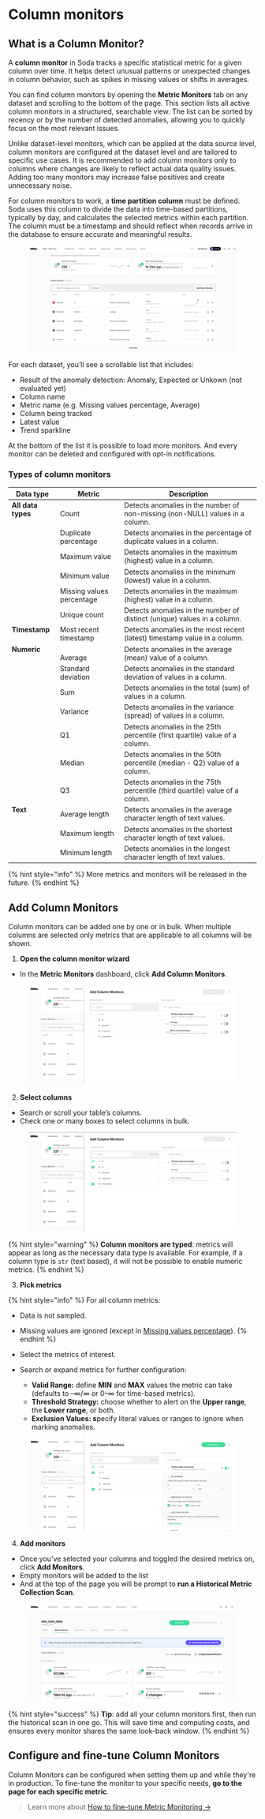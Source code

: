 # Column monitors

## What is a Column Monitor?

A **column monitor** in Soda tracks a specific statistical metric for a given column over time. It helps detect unusual patterns or unexpected changes in column behavior, such as spikes in missing values or shifts in averages.

You can find column monitors by opening the **Metric Monitors** tab on any dataset and scrolling to the bottom of the page. This section lists all active column monitors in a structured, searchable view. The list can be sorted by recency or by the number of detected anomalies, allowing you to quickly focus on the most relevant issues.

Unlike dataset-level monitors, which can be applied at the data source level, column monitors are configured at the dataset level and are tailored to specific use cases. It is recommended to add column monitors only to columns where changes are likely to reflect actual data quality issues. Adding too many monitors may increase false positives and create unnecessary noise.

For column monitors to work, a **time partition column** must be defined. Soda uses this column to divide the data into time-based partitions, typically by day, and calculates the selected metrics within each partition. The column must be a timestamp and should reflect when records arrive in the database to ensure accurate and meaningful results.

<figure><img src="../../../.gitbook/assets/image (32).png" alt=""><figcaption></figcaption></figure>

For each dataset, you’ll see a scrollable list that includes:

* Result of the anomaly detection: Anomaly, Expected or Unkown (not evaluated yet)
* Column name
* Metric name (e.g. Missing values percentage, Average)
* Column being tracked
* Latest value
* Trend sparkline

At the bottom of the list it is possible to load more monitors. And every monitor can be deleted and configured with opt-in notifications.

### Types of column monitors

<table><thead><tr><th valign="top">Data type</th><th>Metric</th><th>Description</th></tr></thead><tbody><tr><td valign="top"><strong>All data types</strong></td><td>Count</td><td>Detects anomalies in the number of non-missing (non-NULL) values in a column.</td></tr><tr><td valign="top"></td><td>Duplicate percentage</td><td>Detects anomalies in the percentage of duplicate values in a column.</td></tr><tr><td valign="top"></td><td>Maximum value</td><td>Detects anomalies in the maximum (highest) value in a column.</td></tr><tr><td valign="top"></td><td>Minimum value</td><td>Detects anomalies in the minimum (lowest) value in a column.</td></tr><tr><td valign="top"></td><td>Missing values percentage</td><td>Detects anomalies in the maximum (highest) value in a column.</td></tr><tr><td valign="top"></td><td>Unique count</td><td>Detects anomalies in the number of distinct (unique) values in a column.</td></tr><tr><td valign="top"><strong>Timestamp</strong></td><td>Most recent timestamp</td><td>Detects anomalies in the most recent (latest) timestamp value in a column.</td></tr><tr><td valign="top"><strong>Numeric</strong></td><td><br>Average</td><td>Detects anomalies in the average (mean) value of a column.</td></tr><tr><td valign="top"></td><td>Standard deviation</td><td>Detects anomalies in the standard deviation of values in a column.</td></tr><tr><td valign="top"></td><td>Sum</td><td>Detects anomalies in the total (sum) of values in a column.</td></tr><tr><td valign="top"></td><td>Variance</td><td>Detects anomalies in the variance (spread) of values in a column.</td></tr><tr><td valign="top"></td><td>Q1</td><td>Detects anomalies in the 25th percentile (first quartile) value of a column.</td></tr><tr><td valign="top"></td><td>Median</td><td>Detects anomalies in the 50th percentile (median - Q2) value of a column.</td></tr><tr><td valign="top"></td><td>Q3</td><td>Detects anomalies in the 75th percentile (third quartile) value of a column.</td></tr><tr><td valign="top"><strong>Text</strong></td><td>Average length</td><td>Detects anomalies in the average character length of text values.</td></tr><tr><td valign="top"></td><td>Maximum length</td><td>Detects anomalies in the shortest character length of text values.</td></tr><tr><td valign="top"></td><td>Minimum length</td><td>Detects anomalies in the longest character length of text values.</td></tr></tbody></table>

{% hint style="info" %}
More metrics and monitors will be released in the future.
{% endhint %}

## Add Column Monitors

Column monitors can be added one by one or in bulk. When multiple columns are selected only metrics that are applicable to all columns will be shown.&#x20;

1. **Open the column monitor wizard**

* In the **Metric Monitors** dashboard, click **Add Column Monitors**.

<figure><img src="../../../.gitbook/assets/Captura de pantalla 2025-06-05 152806.png" alt=""><figcaption></figcaption></figure>

2. **Select columns**

* Search or scroll your table’s columns.
* Check one or many boxes to select columns in bulk.

<figure><img src="../../../.gitbook/assets/image (37).png" alt=""><figcaption></figcaption></figure>

{% hint style="warning" %}
**Column monitors are typed**: metrics will appear as long as the necessary data type is available. For example, if a column type is `str` (text based), it will not be possible to enable numeric metrics.
{% endhint %}

3. **Pick metrics**

{% hint style="info" %}
For all column metrics:

* Data is not sampled.
* Missing values are ignored (except in [Missing values percentage](all-data-types/missing-values-percentage.md)).
{% endhint %}

* Select the metrics of interest.
* Search or expand metrics for further configuration:
  * **Valid Range:** define **MIN** and **MAX** values the metric can take (defaults to –∞/∞ or 0–∞ for time-based metrics).
  * **Threshold Strategy:** choose whether to alert on the **Upper range**, the **Lower range**, or both.
  * **Exclusion Values: s**pecify literal values or ranges to ignore when marking anomalies.

<figure><img src="../../../.gitbook/assets/image (38).png" alt=""><figcaption></figcaption></figure>

4. **Add monitors**

* Once you’ve selected your columns and toggled the desired metrics on, click **Add Monitors**.
* Empty monitors will be added to the list
* And at the top of the page you will be prompt to **run a Historical Metric Collection Scan**.

<figure><img src="../../../.gitbook/assets/image (39).png" alt=""><figcaption></figcaption></figure>

{% hint style="success" %}
**Tip**: add all your column monitors first, then run the historical scan in one go. This will save time and computing costs, and ensures every monitor shares the same look-back window.
{% endhint %}

## Configure and fine-tune Column Monitors

Column Monitors can be configured when setting them up and while they're in production. To fine-tune the monitor to your specific needs, **go to the page for each specific metric**.

> Learn more about [How to fine-tune Metric Monitoring →](../../metric-monitor-page.md#how-to-fine-tune-metric-monitoring)
